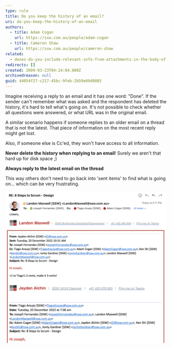 ```yaml
---
type: rule
title: Do you keep the history of an email?
uri: do-you-keep-the-history-of-an-email
authors:
  - title: Adam Cogan
    url: https://ssw.com.au/people/adam-cogan
  - title: Cameron Shaw
    url: https://ssw.com.au/people/cameron-shaw
related:
  - dones-do-you-include-relevant-info-from-attachments-in-the-body-of-the-email
redirects: []
created: 2009-03-23T04:14:04.000Z
archivedreason: null
guid: 44054f27-c217-45bc-9feb-2b59e09d0885
---
```


Imagine receiving a reply to an email and it has one word: "Done". If the sender can't remember what was asked and the respondent has deleted the history, it's hard to tell what's going on. It's not possible to check whether all questions were answered, or what URL was in the original email.

A similar scenario happens if someone replies to an older email on a thread that is not the latest. That piece of information on the most recent reply might get lost.

<!--endintro-->

Also, if someone else is Cc'ed, they won't have access to all information.

 **Never delete the history when replying to an email**! Surely we aren't that hard up for disk space ;)
 
 **Always reply to the latest email on the thread**

This way others don't need to go back into 'sent items' to find what is going on... which can be very frustrating.

![Figure: History can be seen by anyone Cc'ed](keep-history.png)
